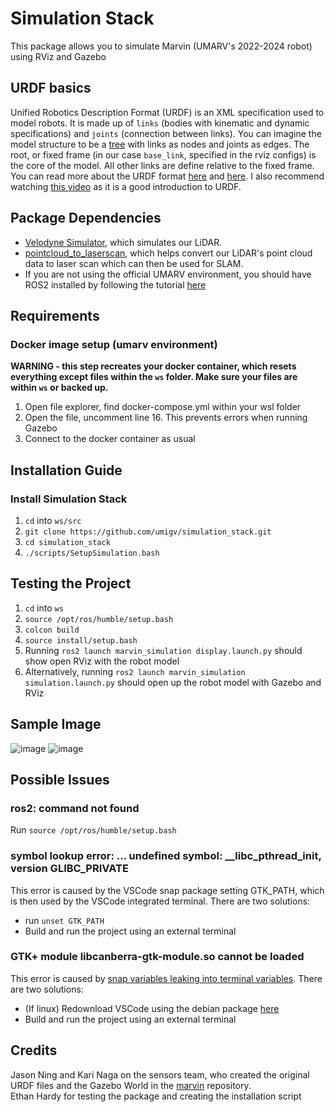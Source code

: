 # Simulation Stack
This package allows you to simulate Marvin (UMARV's 2022-2024 robot) using RViz and Gazebo

## URDF basics
Unified Robotics Description Format (URDF) is an XML specification used to model robots. It is made up of ```links``` (bodies with kinematic and dynamic specifications) and ```joints``` (connection between links). You can imagine the model structure to be a [tree](https://en.wikipedia.org/wiki/Tree_(data_structure)) with links as nodes and joints as edges. The root, or fixed frame (in our case ```base_link```, specified in the rviz configs) is the core of the model. All other links are define relative to the fixed frame. You can read more about the URDF format [here](https://wiki.ros.org/urdf/XML) and [here](https://navigation.ros.org/setup_guides/urdf/setup_urdf.html#urdf-and-the-robot-state-publisher). I also recommend watching [this video](https://youtu.be/CwdbsvcpOHM?si=mOkKDYqQnHFhNE2T) as it is a good introduction to URDF.

## Package Dependencies
- [Velodyne Simulator](https://github.com/ToyotaResearchInstitute/velodyne_simulator), which simulates our LiDAR.
- [pointcloud_to_laserscan](https://github.com/ros-perception/pointcloud_to_laserscan), which helps convert our LiDAR's point cloud data to laser scan which can then be used for SLAM.
- If you are not using the official UMARV environment, you should have ROS2 installed by following the tutorial [here](https://docs.ros.org/en/humble/Installation/Alternatives/Ubuntu-Development-Setup.html)

## Requirements
### Docker image setup (umarv environment)
**WARNING - this step recreates your docker container, which resets everything except files within the ```ws``` folder. Make sure your files are within ```ws``` or backed up.**
1. Open file explorer, find docker-compose.yml within your wsl folder
2. Open the file, uncomment line 16. This prevents errors when running Gazebo
3. Connect to the docker container as usual

## Installation Guide

### Install Simulation Stack
1. ```cd``` into ```ws/src```
2. ```git clone https://github.com/umigv/simulation_stack.git```
3. ```cd simulation_stack```
4. ```./scripts/SetupSimulation.bash```

## Testing the Project
1. ```cd``` into ```ws```
2. ```source /opt/ros/humble/setup.bash```
3. ```colcon build```
4. ```source install/setup.bash```
5. Running ```ros2 launch marvin_simulation display.launch.py``` should show open RViz with the robot model
6. Alternatively, running ```ros2 launch marvin_simulation simulation.launch.py``` should open up the robot model with Gazebo and RViz

## Sample Image
![image](https://github.com/umigv/nav_stack/assets/71594512/cde0a60f-b5a3-47b7-b05a-c7afba1f751d)
![image](https://github.com/umigv/nav_stack/assets/71594512/0ef3b50e-5b1a-42f2-a5a8-bbf3d5d2e234)

## Possible Issues
### ros2: command not found
Run ```source /opt/ros/humble/setup.bash```

### symbol lookup error: ... undefined symbol: __libc_pthread_init, version GLIBC_PRIVATE
This error is caused by the VSCode snap package setting GTK_PATH, which is then used by the VSCode integrated terminal. There are two solutions:
- run ``` unset GTK_PATH ```
- Build and run the project using an external terminal

### GTK+ module libcanberra-gtk-module.so cannot be loaded  
This error is caused by [snap variables leaking into terminal variables](https://github.com/microsoft/vscode/issues/179086). There are two solutions:
- (If linux) Redownload VSCode using the debian package [here](https://code.visualstudio.com/download)
- Build and run the project using an external terminal

## Credits
Jason Ning and Kari Naga on the sensors team, who created the original URDF files and the Gazebo World in the [marvin](https://github.com/umigv/marvin/tree/main/urdf) repository.  
Ethan Hardy for testing the package and creating the installation script
